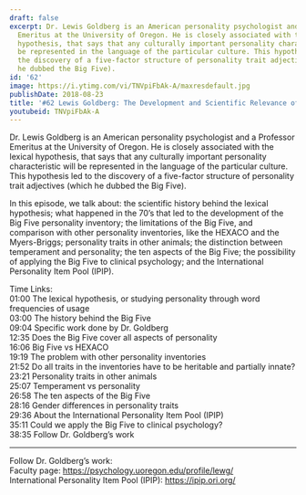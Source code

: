 ```yaml
---
draft: false
excerpt: Dr. Lewis Goldberg is an American personality psychologist and a Professor
  Emeritus at the University of Oregon. He is closely associated with the lexical
  hypothesis, that says that any culturally important personality characteristic will
  be represented in the language of the particular culture. This hypothesis led to
  the discovery of a five-factor structure of personality trait adjectives (which
  he dubbed the Big Five).
id: '62'
image: https://i.ytimg.com/vi/TNVpiFbAk-A/maxresdefault.jpg
publishDate: 2018-08-23
title: '#62 Lewis Goldberg: The Development and Scientific Relevance of the BIG FIVE'
youtubeid: TNVpiFbAk-A
---
```

<div class="timelinks">

Dr. Lewis Goldberg is an American personality psychologist and a Professor Emeritus at the University of Oregon. He is closely associated with the lexical hypothesis, that says that any culturally important personality characteristic will be represented in the language of the particular culture. This hypothesis led to the discovery of a five-factor structure of personality trait adjectives (which he dubbed the Big Five).

In this episode, we talk about: the scientific history behind the lexical hypothesis; what happened in the 70’s that led to the development of the Big Five personality inventory; the limitations of the Big Five, and comparison with other personality inventories, like the HEXACO and the Myers-Briggs; personality traits in other animals; the distinction between temperament and personality; the ten aspects of the Big Five; the possibility of applying the Big Five to clinical psychology; and the International Personality Item Pool (IPIP). 

Time Links:  
<time>01:00</time> The lexical hypothesis, or studying personality through word frequencies of usage  
<time>03:00</time> The history behind the Big Five    
<time>09:04</time> Specific work done by Dr. Goldberg   
<time>12:35</time> Does the Big Five cover all aspects of personality   
<time>16:06</time> Big Five vs HEXACO    
<time>19:19</time> The problem with other personality inventories    
<time>21:52</time> Do all traits in the inventories have to be heritable and partially innate?    
<time>23:21</time> Personality traits in other animals    
<time>25:07</time> Temperament vs personality    
<time>26:58</time> The ten aspects of the Big Five  
<time>28:16</time> Gender differences in personality traits  
<time>29:36</time> About the International Personality Item Pool (IPIP)  
<time>35:11</time> Could we apply the Big Five to clinical psychology?  
<time>38:35</time> Follow Dr. Goldberg’s work

---

Follow Dr. Goldberg’s work:  
Faculty page: https://psychology.uoregon.edu/profile/lewg/  
International Personality Item Pool (IPIP): https://ipip.ori.org/
</div>

